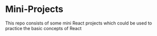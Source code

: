 # Mini-Projects
This repo consists of some mini React projects which could be used to practice the basic concepts of React
